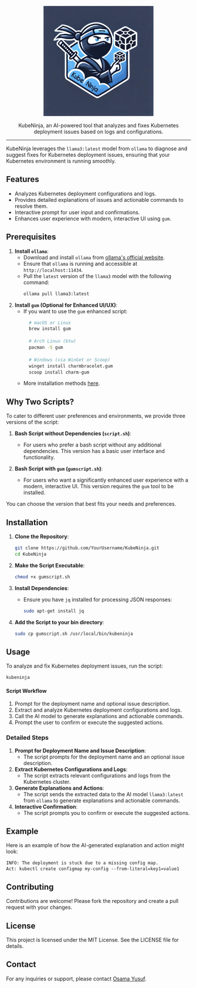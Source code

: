 <div align="center">
    <img src="./logo.jpg" alt="KubeNinja Logo" style="width: 300px; height: 300px; object-fit: cover;">
    <p>KubeNinja, an AI-powered tool that analyzes and fixes Kubernetes deployment issues based on logs and configurations.</p>
</div>

---
KubeNinja leverages the `llama3:latest` model from `ollama` to diagnose and suggest fixes for Kubernetes deployment issues, ensuring that your Kubernetes environment is running smoothly.

## Features
- Analyzes Kubernetes deployment configurations and logs.
- Provides detailed explanations of issues and actionable commands to resolve them.
- Interactive prompt for user input and confirmations.
- Enhances user experience with modern, interactive UI using `gum`.

## Prerequisites

1. **Install `ollama`**:
   - Download and install `ollama` from [ollama's official website](https://www.ollama.com/download).
   - Ensure that `ollama` is running and accessible at `http://localhost:11434`.
   - Pull the `latest` version of the `llama3` model with the following command:
        ```bash
        ollama pull llama3:latest
        ```
2. **Install `gum` (Optional for Enhanced UI/UX)**:
    - If you want to use the `gum` enhanced script:
      ```bash
        # macOS or Linux
        brew install gum

        # Arch Linux (btw)
        pacman -S gum

        # Windows (via WinGet or Scoop)
        winget install charmbracelet.gum
        scoop install charm-gum
      ```
    - More installation methods [here](https://github.com/charmbracelet/gum#Installation).

## Why Two Scripts?

To cater to different user preferences and environments, we provide three versions of the script:

1. **Bash Script without Dependencies (`script.sh`)**:
    - For users who prefer a bash script without any additional dependencies. This version has a basic user interface and functionality.

2. **Bash Script with `gum` (`gumscript.sh`)**:
    - For users who want a significantly enhanced user experience with a modern, interactive UI. This version requires the `gum` tool to be installed.

You can choose the version that best fits your needs and preferences.

## Installation

1. **Clone the Repository**:
    ```bash
    git clone https://github.com/YourUsername/KubeNinja.git
    cd KubeNinja
    ```

2. **Make the Script Executable**:
    ```bash
    chmod +x gumscript.sh
    ```

3. **Install Dependencies**:
    - Ensure you have `jq` installed for processing JSON responses:
      ```bash
      sudo apt-get install jq
      ```

4. **Add the Script to your bin directory**:
    ```bash
    sudo cp gumscript.sh /usr/local/bin/kubeninja
    ```

## Usage

To analyze and fix Kubernetes deployment issues, run the script:

```bash
kubeninja
```

#### Script Workflow

1. Prompt for the deployment name and optional issue description.
2. Extract and analyze Kubernetes deployment configurations and logs.
3. Call the AI model to generate explanations and actionable commands.
4. Prompt the user to confirm or execute the suggested actions.

### Detailed Steps

1. **Prompt for Deployment Name and Issue Description**:
    * The script prompts for the deployment name and an optional issue description.
2. **Extract Kubernetes Configurations and Logs**:
    * The script extracts relevant configurations and logs from the Kubernetes cluster.
3. **Generate Explanations and Actions**:
    * The script sends the extracted data to the AI model `llama3:latest` from `ollama` to generate explanations and actionable commands.
4. **Interactive Confirmation**:
    * The script prompts you to confirm or execute the suggested actions.

## Example

Here is an example of how the AI-generated explanation and action might look:

```text
INFO: The deployment is stuck due to a missing config map.
Act: kubectl create configmap my-config --from-literal=key1=value1
```

## Contributing

Contributions are welcome! Please fork the repository and create a pull request with your changes.

## License

This project is licensed under the MIT License. See the LICENSE file for details.

## Contact

For any inquiries or support, please contact [Osama Yusuf](https://github.com/Osama-Yusuf).
